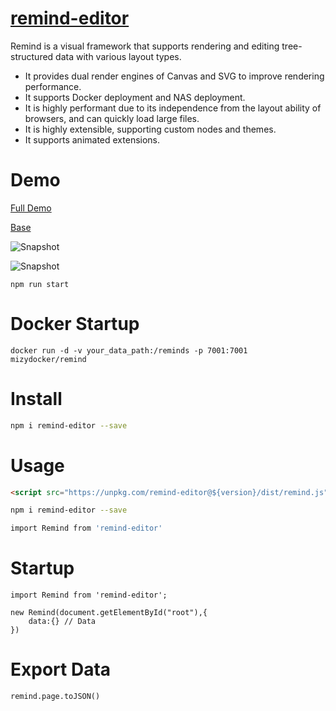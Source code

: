 # [remind-editor](https://mizy.github.io/re-my-mind/)

Remind is a visual framework that supports rendering and editing tree-structured data with various layout types. 

* It provides dual render engines of Canvas and SVG to improve rendering performance.
* It supports Docker deployment and NAS deployment.
* It is highly performant due to its independence from the layout ability of browsers, and can quickly load large files.
* It is highly extensible, supporting custom nodes and themes.
* It supports animated extensions.

# Demo

[Full Demo](https://mizy.github.io/re-my-mind/dist/demo.html)

[Base](https://mizy.github.io/re-my-mind/public/base.html)

![Snapshot](https://mizy.github.io/re-my-mind/snapshot.png)

![Snapshot](https://mizy.github.io/re-my-mind/snapshot1.png)

```
npm run start
```

# Docker Startup

```
docker run -d -v your_data_path:/reminds -p 7001:7001 mizydocker/remind
```

# Install

```sh
npm i remind-editor --save
```


# Usage

```html
<script src="https://unpkg.com/remind-editor@${version}/dist/remind.js"></script>
```

```sh
npm i remind-editor --save

import Remind from 'remind-editor'
```

# Startup

```
import Remind from 'remind-editor';

new Remind(document.getElementById("root"),{
	data:{} // Data
})
```

# Export Data

```
remind.page.toJSON()
```
